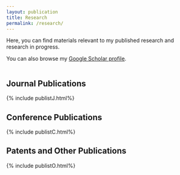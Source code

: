 ```yaml
---
layout: publication
title: Research
permalink: /research/
---
```

<!---
[//]: # {% include image.html url="/images/falklands-rally-1982.jpg" caption="Argentine citizens rally in April 1982 at May Square in Buenos Aires, demonstrating support for their government's recent invasion of the British-held Falkland Islands. (Panta Astiazaran, AFP, Getty Images)" width=400 align="right" %}
-->

Here, you can find materials relevant to my published research and research in progress. 


You can also browse my <a href="http://scholar.google.com/citations?user=gz-6ugcAAAAJ" target="_blank">Google Scholar profile</a>.

<hr style="clear:both;visibility: hidden;" />  

## Journal Publications

{% include publistJ.html%}

## Conference Publications

{% include publistC.html%}

## Patents and Other Publications

{% include publistO.html%}

<!---
## Publications

## Working Papers and Works in Progress

"[External Territorial Threats and Tolerance of Corruption: A Private/Government Distinction](/research/external-territorial-threats-and-tolerance-of-corruption-a-privategovernment-distinction/)." 

"Understanding Carrots and Sticks in U.S. Aid Allocation: The Case of the Middle East."

"U.S. Presidents, Human Rights, and Economic Aid from Truman to Obama: A Mixed Effects Approach"

"Convergence or Divergence? The Unique Effect of Territorial Threats on Attitudes toward Authoritarian Leaders"
-->
